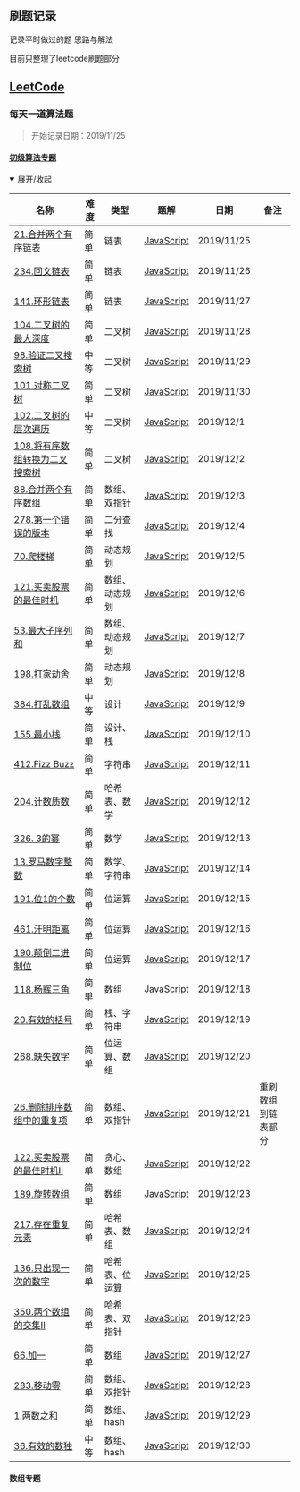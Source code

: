 ## 刷题记录

记录平时做过的题 思路与解法

目前只整理了leetcode刷题部分

## [LeetCode](https://leetcode-cn.com/)
### 每天一道算法题
> 开始记录日期：2019/11/25

#### [初级算法专题](https://leetcode-cn.com/explore/featured/card/top-interview-questions-easy/)
<details open>
<summary>展开/收起</summary>

|名称|难度|类型|题解|日期|备注|
|--|--|--|--|--|--|
|[21.合并两个有序链表](https://leetcode-cn.com/problems/merge-two-sorted-lists/)|简单|链表|[JavaScript](./leetcode/初级算法专题/21.合并两个有序链表.md)|2019/11/25
|[234.回文链表](https://leetcode-cn.com/problems/palindrome-linked-list/submissions/)|简单|链表|[JavaScript](./leetcode/初级算法专题/234.回文链表.md)|2019/11/26
|[141.环形链表](https://leetcode-cn.com/problems/linked-list-cycle/)|简单|链表|[JavaScript](./leetcode/初级算法专题/141.环形链表.md)|2019/11/27
|[104.二叉树的最大深度](https://leetcode-cn.com/problems/maximum-depth-of-binary-tree/)|简单|二叉树|[JavaScript](./leetcode/初级算法专题/104.二叉树的最大深度.md)|2019/11/28
|[98.验证二叉搜索树](https://leetcode-cn.com/problems/validate-binary-search-tree/)|中等|二叉树|[JavaScript](./leetcode/初级算法专题/98.验证二叉搜索树.md)|2019/11/29
|[101.对称二叉树](https://leetcode-cn.com/problems/symmetric-tree/)|简单|二叉树|[JavaScript](./leetcode/初级算法专题/101.对称二叉树.md)|2019/11/30
|[102.二叉树的层次遍历](https://leetcode-cn.com/problems/binary-tree-level-order-traversal/)|中等|二叉树|[JavaScript](./leetcode/初级算法专题/102.二叉树的层次遍历.md2)|2019/12/1
|[108.将有序数组转换为二叉搜索树](https://leetcode-cn.com/problems/convert-sorted-array-to-binary-search-tree/)|简单|二叉树|[JavaScript](./leetcode/初级算法专题/108.将有序数组转换为二叉搜索树.md)|2019/12/2
|[88.合并两个有序数组](https://leetcode-cn.com/problems/merge-sorted-array/)|简单|数组、双指针|[JavaScript](./leetcode/初级算法专题/88.合并两个有序数组.md)|2019/12/3
|[278.第一个错误的版本](https://leetcode-cn.com/problems/first-bad-version/)|简单|二分查找|[JavaScript](./leetcode/初级算法专题/278.第一个错误的版本.md)|2019/12/4
|[70.爬楼梯](https://leetcode-cn.com/problems/climbing-stairs/)|简单|动态规划|[JavaScript](./leetcode/初级算法专题/70.爬楼梯.md)|2019/12/5
|[121.买卖股票的最佳时机](https://leetcode-cn.com/problems/best-time-to-buy-and-sell-stock/)|简单|数组、动态规划|[JavaScript](./leetcode/初级算法专题/121.买卖股票的最佳时机.md)|2019/12/6
|[53.最大子序列和](https://leetcode-cn.com/problems/maximum-subarray/)|简单|数组、动态规划|[JavaScript](./leetcode/初级算法专题/53.最大子序列和.md)|2019/12/7
|[198.打家劫舍](https://leetcode-cn.com/problems/house-robber/)|简单|动态规划|[JavaScript](./leetcode/初级算法专题/198.打家劫舍.md)|2019/12/8
|[384.打乱数组](https://leetcode-cn.com/problems/shuffle-an-array/)|中等|设计|[JavaScript](./leetcode/初级算法专题/384.打乱数组.md)|2019/12/9
|[155.最小栈](https://leetcode-cn.com/problems/min-stack/)|简单|设计、栈|[JavaScript](./leetcode/初级算法专题/155.最小栈.md)|2019/12/10
|[412.Fizz Buzz](https://leetcode-cn.com/problems/fizz-buzz/)|简单|字符串|[JavaScript](./leetcode/初级算法专题/412.Fizz%20Buzz.md)|2019/12/11
|[204.计数质数](https://leetcode-cn.com/problems/count-primes/)|简单|哈希表、数学|[JavaScript](./leetcode/初级算法专题/204.计数质数.md)|2019/12/12
|[326. 3的幂](https://leetcode-cn.com/problems/power-of-three/)|简单|数学|[JavaScript](./leetcode/初级算法专题/326.%203的幂.md)|2019/12/13
|[13.罗马数字整数](https://leetcode-cn.com/problems/roman-to-integer/)|简单|数学、字符串|[JavaScript](./leetcode/初级算法专题/13.罗马数字整数.md)|2019/12/14
|[191.位1的个数](https://leetcode-cn.com/problems/number-of-1-bits/)|简单|位运算|[JavaScript](./leetcode/初级算法专题/191.位1的个数.md)|2019/12/15
|[461.汗明距离](https://leetcode-cn.com/problems/hamming-distance/)|简单|位运算|[JavaScript](./leetcode/初级算法专题/461.汗明距离.md)|2019/12/16
|[190.颠倒二进制位](https://leetcode-cn.com/problems/reverse-bits/)|简单|位运算|[JavaScript](./leetcode/初级算法专题/190.颠倒二进制位.md)|2019/12/17
|[118.杨辉三角](https://leetcode-cn.com/problems/pascals-triangle/)|简单|数组|[JavaScript](./leetcode/初级算法专题/118.杨辉三角.md)|2019/12/18
|[20.有效的括号](https://leetcode-cn.com/problems/valid-parentheses/)|简单|栈、字符串|[JavaScript](./leetcode/初级算法专题/20.有效的括号.md)|2019/12/19
|[268.缺失数字](https://leetcode-cn.com/problems/missing-number/)|简单|位运算、数组|[JavaScript](./leetcode/初级算法专题/268.缺失数字.md)|2019/12/20
|[26.删除排序数组中的重复项](https://leetcode-cn.com/problems/remove-duplicates-from-sorted-array/)|简单|数组、双指针|[JavaScript](./leetcode/初级算法专题/26.删除排序数组中的重复项.md)|2019/12/21|重刷数组到链表部分
|[122.买卖股票的最佳时机II](https://leetcode-cn.com/problems/best-time-to-buy-and-sell-stock-ii/)|简单|贪心、数组|[JavaScript](./leetcode/初级算法专题/122.买卖股票的最佳时机II.md)|2019/12/22
|[189.旋转数组](https://leetcode-cn.com/problems/rotate-array/)|简单|数组|[JavaScript](./leetcode/初级算法专题/189.旋转数组.md)|2019/12/23
|[217.存在重复元素](https://leetcode-cn.com/problems/contains-duplicate/)|简单|哈希表、数组|[JavaScript](./leetcode/初级算法专题/217.存在重复元素.md)|2019/12/24
|[136.只出现一次的数字](https://leetcode-cn.com/problems/single-number/)|简单|哈希表、位运算|[JavaScript](./leetcode/初级算法专题/136.只出现一次的数字.md)|2019/12/25
|[350.两个数组的交集II](https://leetcode-cn.com/problems/intersection-of-two-arrays-ii/)|简单|哈希表、双指针|[JavaScript](./leetcode/初级算法专题/350.两个数组的交集II.md)|2019/12/26
|[66.加一](https://leetcode-cn.com/problems/plus-one/)|简单|数组|[JavaScript](./leetcode/初级算法专题/66.加一.md)|2019/12/27
|[283.移动零](https://leetcode-cn.com/problems/move-zeroes/)|简单|数组、双指针|[JavaScript](./leetcode/初级算法专题/283.移动零.md)|2019/12/28
|[1.两数之和](https://leetcode-cn.com/problems/two-sum/submissions/)|简单|数组、hash|[JavaScript](./leetcode/初级算法专题/1.两数之和.md)|2019/12/29
|[36.有效的数独](https://leetcode-cn.com/problems/valid-sudoku/)|中等|数组、hash|[JavaScript](./leetcode/初级算法专题/36.有效的数独.md)|2019/12/30

</details>

#### 数组专题

